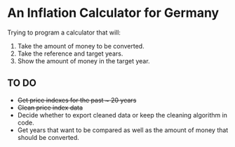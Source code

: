 # An Inflation Calculator for Germany

Trying to program a calculator that will:

1. Take the amount of money to be converted.
2. Take the reference and target years.
3. Show the amount of money in the target year.

## TO DO

- ~~Get price indexes for the past ~ 20 years~~
- ~~Clean price index data~~
- Decide whether to export cleaned data or keep the cleaning algorithm in code.
- Get years that want to be compared as well as the amount of money that should be converted.